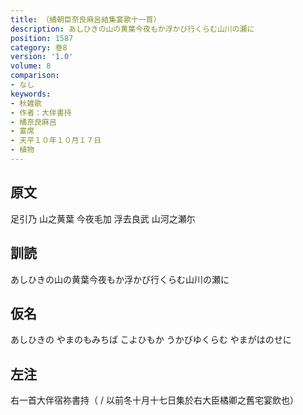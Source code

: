 ```yaml
---
title: （橘朝臣奈良麻呂結集宴歌十一首）
description: あしひきの山の黄葉今夜もか浮かび行くらむ山川の瀬に
position: 1587
category: 巻8
version: '1.0'
volume: 8
comparison:
- なし
keywords:
- 秋雑歌
- 作者：大伴書持
- 橘奈良麻呂
- 宴席
- 天平１０年１０月１７日
- 植物
---
```


## 原文

足引乃 山之黄葉 今夜毛加 浮去良武 山河之瀬尓

## 訓読

あしひきの山の黄葉今夜もか浮かび行くらむ山川の瀬に

## 仮名

あしひきの やまのもみちば こよひもか うかびゆくらむ やまがはのせに

## 左注

右一首大伴宿祢書持（ / 以前冬十月十七日集於右大臣橘卿之舊宅宴飲也）
